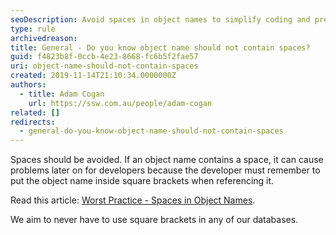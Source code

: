 ```yaml
---
seoDescription: Avoid spaces in object names to simplify coding and prevent errors, following best practices outlined in "Worst Practice - Spaces in Object Names".
type: rule
archivedreason:
title: General - Do you know object name should not contain spaces?
guid: f4823b8f-0ccb-4e23-8668-fc6b5f2fae57
uri: object-name-should-not-contain-spaces
created: 2019-11-14T21:10:34.0000000Z
authors:
  - title: Adam Cogan
    url: https://ssw.com.au/people/adam-cogan
related: []
redirects:
  - general-do-you-know-object-name-should-not-contain-spaces
---
```


Spaces should be avoided. If an object name contains a space, it can cause problems later on for developers because the developer must remember to put the object name inside square brackets when referencing it.

Read this article: [Worst Practice - Spaces in Object Names](https://www.sqlservercentral.com/articles/worst-practice-spaces-in-object-names).

<!--endintro-->

We aim to never have to use square brackets in any of our databases.
